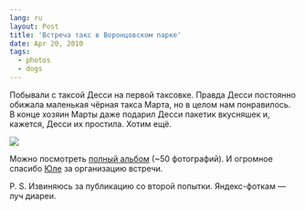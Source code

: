 ```yaml
---
lang: ru
layout: Post
title: 'Встреча такс в Воронцовском парке'
date: Apr 20, 2010
tags:
  - photos
  - dogs
---
```


Побывали с таксой Десси на первой таксовке. Правда Десси постоянно обижала маленькая чёрная такса Марта, но в целом нам понравилось. В конце хозяин Марты даже подарил Десси пакетик вкусняшек и, кажется, Десси их простила. Хотим ещё.

![](/images/blog/2010-04-17-5D-5861-Artem-Sapegin.jpg)

Можно посмотреть [полный альбом](http://fotki.yandex.ru/users/artemsapegin/album/94546/ "Встреча такс в Воронцовском парке") (~50 фотографий). И огромное спасибо [Юле](http://ph-t-grapher.livejournal.com/) за организацию встречи.

P. S. Извиняюсь за публикацию со второй попытки. Яндекс-фоткам — луч диареи.
